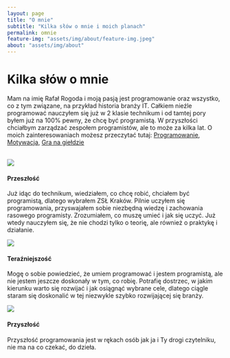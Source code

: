 ```yaml
---
layout: page
title: "O mnie"
subtitle: "Kilka słów o mnie i moich planach"
permalink: omnie
feature-img: "assets/img/about/feature-img.jpeg"
about: "assets/img/about"
--- 
```



<div class="container">
    <div class="row text-center">
    <div class="col-md-12">
        <h1 class="text-success">Kilka słów o mnie</h1>
        <p class="lead">Mam na imię Rafał Rogoda i moją pasją jest programowanie oraz wszystko, co z tym związane, na przykład historia branży IT. Całkiem nieźle programować nauczyłem się już w 2 klasie technikum i od tamtej pory byłem już na 100% pewny, że chcę być programistą. W przyszłości chciałbym zarządzać zespołem programistów, ale to może za kilka lat. O moich zainteresowaniach możesz przeczytać tutaj: <a href="{{ site.baseurl }}/zainteresowania/programowanie" class="" data-keyboard="true">Programowanie,</a> <a href="{{ site.baseurl }}/zainteresowania/motywacja" class="">Motywacja,</a> <a href="{{ site.baseurl }}/zainteresowania/gielda" class="">Gra na giełdzie</a> </p>
        <div class="">
        <br>
        </div>
    </div>
        <div class="container jumbotron bg-secondary py-2">
        <div class="row text-left">
            <div class="col-md-4 bg-secondary my-3 border-right border-light">
            <div class="row mb-3">
                <div class="align-self-center col-10 col-md-12">
                <img class="img-fluid img-rounded" src="{{ site.baseurl }}/{{ page.about }}/windowsxp.png"> </div>
            </div>
            <p class="lead text-center"><h4 class="text-success">Przeszłość</h4> </p>
            <p class="">Już idąc do technikum, wiedziałem, co chcę robić, chciałem być programistą, dlatego wybrałem ZSŁ Kraków. Pilnie uczyłem się programowania, przyswajałem sobie niezbędną wiedzę i zachowania rasowego programisty. Zrozumiałem, co muszę umieć i jak się uczyć. Już wtedy nauczyłem się, że nie chodzi tylko o teorię, ale również o praktykę i działanie.</p>
            </div>
            <div class="col-md-4 my-3 bg-secondary border-right border-left border-light">
            <div class="row mb-3">
                <div class="align-self-center col-10 col-md-12">
                <img class="img-fluid img-rounded" src="{{ site.baseurl }}/{{ page.about }}/windows7.png"> </div>
            </div>
            <p class="lead text-center "><h4 class="text-success">Teraźniejszość</h4> </p>
            <p class="">Mogę o sobie powiedzieć, że umiem programować i jestem programistą, ale nie jestem jeszcze doskonały w tym, co robię. Potrafię dostrzec, w jakim kierunku warto się rozwijać i jak osiągnąć wybrane cele, dlatego ciągle staram się doskonalić w tej niezwykle szybko rozwijającej się branży.</p>
            </div>
            <div class="col-md-4 my-3 bg-secondary border-left border-light">
            <div class="row mb-3">
                <div class="align-self-center col-10 col-md-12">
                <img class="img-fluid img-rounded" src="{{ site.baseurl }}/{{ page.about }}/windows10.png"> </div>
            </div>
            <p class="lead text-center"><h4 class="text-success">Przyszłość</h4> </p>
            <p class="">Przyszłość programowania jest w rękach osób jak ja i Ty drogi czytelniku, nie ma na co czekać, do dzieła.</p>
            </div>
        </div>
        </div>
    </div>
</div>
    

